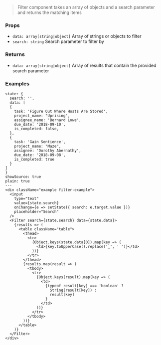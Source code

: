 > Filter component takes an array of objects and a search parameter and returns the matching items

### Props

- `data: array[string|object]` Array of strings or objects to filter
- `search: string` Search parameter to filter by

### Returns
- `data: array[string|object]` Array of results that contain the provided search parameter

### Examples

```react
state: {
  search: '',
  data: [
  {
    task: 'Figure Out Where Hosts Are Stored',
    project_name: "Uprising",
    assignee_name: 'Bernard Lowe',
    due_date: '2018-09-10',
    is_completed: false,
  },
  {
    task: 'Gain Sentience',
    project_name: "Maze",
    assignee: 'Dorothy Abernathy',
    due_date: '2018-09-08',
    is_completed: true
  }
]
}
showSource: true
plain: true
---
<div className="example filter-example">
  <input
    type="text"
    value={state.search}
    onChange={e => setState({ search: e.target.value })}
    placeholder="Search"
  />
  <Filter search={state.search} data={state.data}>
    {results => (
      <table className="table">
        <thead>
          <tr>
            {Object.keys(state.data[0]).map(key => (
              <td>{key.toUpperCase().replace('_', ' ')}</td>
            ))}
          </tr>
        </thead>
        {results.map(result => (
          <tbody>
            <tr>
              {Object.keys(result).map(key => (
                <td>
                  {typeof result[key] === 'boolean' ?
                    String(result[key]) :
                    result[key]
                  }
                </td>
              ))}
            </tr>
          </tbody>
        ))}
      </table>
    )}
  </Filter>
</div>
```